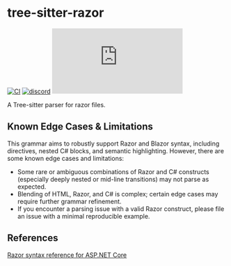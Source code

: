 # tree-sitter-razor

[![CI][ci]](https://github.com/tris203/tree-sitter-razor/actions/workflows/ci.yml)
[![discord][discord]](https://discord.gg/w7nTvsVJhm)
[![matrix][matrix]](https://matrix.to/#/#tree-sitter-chat:matrix.org)

<!-- NOTE: uncomment these if you're publishing packages: -->
<!-- [![npm][npm]](https://www.npmjs.com/package/tree-sitter-razor) -->
<!-- [![crates][crates]](https://crates.io/crates/tree-sitter-razor) -->
<!-- [![pypi][pypi]](https://pypi.org/project/tree-sitter-razor/) -->

A Tree-sitter parser for razor files.

## Known Edge Cases & Limitations

This grammar aims to robustly support Razor and Blazor syntax, including directives, nested C# blocks, and semantic highlighting. However, there are some known edge cases and limitations:

- Some rare or ambiguous combinations of Razor and C# constructs (especially deeply nested or mid-line transitions) may not parse as expected.
- Blending of HTML, Razor, and C# is complex; certain edge cases may require further grammar refinement.
- If you encounter a parsing issue with a valid Razor construct, please file an issue with a minimal reproducible example.

## References

<!-- NOTE: add the grammar's references here -->

[Razor syntax reference for ASP.NET Core](https://learn.microsoft.com/en-us/aspnet/core/mvc/views/razor?view=aspnetcore-9.0)

[ci]: https://img.shields.io/github/actions/workflow/status/tris203/tree-sitter-razor/ci.yml?logo=github&label=CI
[discord]: https://img.shields.io/discord/1063097320771698699?logo=discord&label=discord
[matrix]: https://img.shields.io/matrix/tree-sitter-chat%3Amatrix.org?logo=matrix&label=matrix
